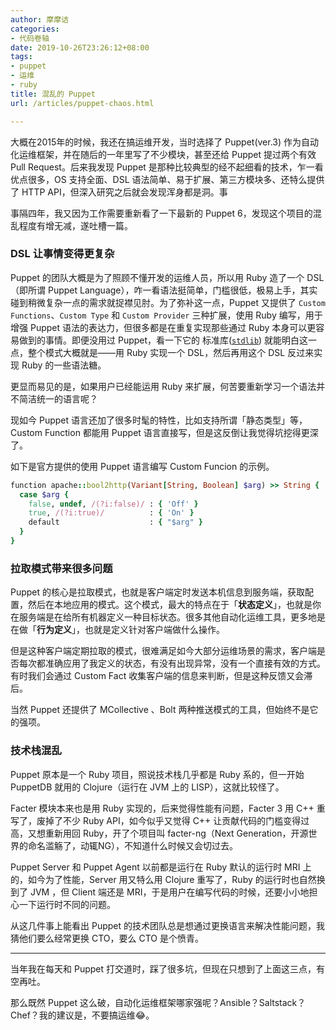 ```yaml
---
author: 摩摩诘
categories:
- 代码卷轴
date: 2019-10-26T23:26:12+08:00
tags:
- puppet
- 运维
- ruby
title: 混乱的 Puppet
url: /articles/puppet-chaos.html

---
```


大概在2015年的时候，我还在搞运维开发，当时选择了 Puppet(ver.3) 作为自动化运维框架，并在随后的一年里写了不少模块，甚至还给 Puppet 提过两个有效 Pull Request。后来我发现 Puppet 是那种比较典型的经不起细看的技术，乍一看优点很多，OS 支持全面、DSL 语法简单、易于扩展、第三方模块多、还特么提供了 HTTP API，但深入研究之后就会发现浑身都是洞。事

事隔四年，我又因为工作需要重新看了一下最新的 Puppet 6，发现这个项目的混乱程度有增无减，遂吐槽一篇。

<!--more-->

### DSL 让事情变得更复杂

Puppet 的团队大概是为了照顾不懂开发的运维人员，所以用 Ruby 造了一个 DSL（即所谓 Puppet Language），咋一看语法挺简单，门槛很低，极易上手，其实碰到稍微复杂一点的需求就捉襟见肘。为了弥补这一点，Puppet 又提供了 `Custom Functions`、`Custom Type` 和 `Custom Provider` 三种扩展，使用 Ruby 编写，用于增强 Puppet 语法的表达力，但很多都是在重复实现那些通过 Ruby 本身可以更容易做到的事情。即便没用过 Puppet，看一下它的 标准库([`stdlib`](https://github.com/puppetlabs/puppetlabs-stdlib)) 就能明白这一点，整个模式大概就是——用 Ruby 实现一个 DSL，然后再用这个 DSL 反过来实现 Ruby 的一些语法糖。

更显而易见的是，如果用户已经能运用 Ruby 来扩展，何苦要重新学习一个语法并不简洁统一的语言呢？

现如今 Puppet 语言还加了很多时髦的特性，比如支持所谓「静态类型」等，Custom Function 都能用 Puppet 语言直接写，但是这反倒让我觉得坑挖得更深了。

如下是官方提供的使用 Puppet 语言编写 Custom Funcion 的示例。
```ruby
function apache::bool2http(Variant[String, Boolean] $arg) >> String {
  case $arg {
    false, undef, /(?i:false)/ : { 'Off' }
    true, /(?i:true)/          : { 'On' }
    default                    : { "$arg" }
  }
}
```

### 拉取模式带来很多问题

Puppet 的核心是拉取模式，也就是客户端定时发送本机信息到服务端，获取配置，然后在本地应用的模式。这个模式，最大的特点在于「**状态定义**」，也就是你在服务端是在给所有机器定义一种目标状态。很多其他自动化运维工具，更多地是在做「**行为定义**」，也就是定义针对客户端做什么操作。

但是这种客户端定期拉取的模式，很难满足如今大部分运维场景的需求，客户端是否每次都准确应用了我定义的状态，有没有出现异常，没有一个直接有效的方式。有时我们会通过 Custom Fact 收集客户端的信息来判断，但是这种反馈又会滞后。

当然 Puppet 还提供了 MCollective 、Bolt 两种推送模式的工具，但始终不是它的强项。

### 技术栈混乱

Puppet 原本是一个 Ruby 项目，照说技术栈几乎都是 Ruby 系的，但一开始 PuppetDB 就用的 Clojure（运行在 JVM 上的 LISP），这就比较怪了。

Facter 模块本来也是用 Ruby 实现的，后来觉得性能有问题，Facter 3 用 C++ 重写了，废掉了不少 Ruby API，如今似乎又觉得 C++ 让贡献代码的门槛变得过高，又想重新用回 Ruby，开了个项目叫 facter-ng（Next Generation，开源世界的命名滥觞了，动辄NG），不知道什么时候又会切过去。

Puppet Server 和 Puppet Agent 以前都是运行在 Ruby 默认的运行时 MRI 上的，如今为了性能，Server 用又特么用 Clojure 重写了，Ruby 的运行时也自然换到了 JVM ，但 Client 端还是 MRI，于是用户在编写代码的时候，还要小小地担心一下运行时不同的问题。

从这几件事上能看出 Puppet 的技术团队总是想通过更换语言来解决性能问题，我猜他们要么经常更换 CTO，要么 CTO 是个愤青。

---

当年我在每天和 Puppet 打交道时，踩了很多坑，但现在只想到了上面这三点，有空再吐。

那么既然 Puppet 这么破，自动化运维框架哪家强呢？Ansible？Saltstack？Chef？我的建议是，不要搞运维😂。

